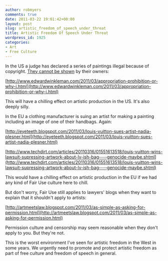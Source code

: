 ```yaml
---
author: robmyers
comments: true
date: 2011-03-22 19:01:42+00:00
layout: post
slug: artistic_freedom_of_speech_under_threat
title: Artistic Freedom Of Speech Under Threat
wordpress_id: 1925
categories:
- Art
- Free Culture
---
```


In the US a judge has declared a series of paintings illegal because of copyright. [They cannot be shown](https://twitter.com/#%21/joygarnett/status/50208162787246080) by their owners:  
  
[http://www.edwardwinkleman.com/2011/03/appropriation-prohibition-or-why-i.html](http://www.edwardwinkleman.com/2011/03/appropriation-prohibition-or-why-i.html)  
  
This will have a chilling effect on artistic production in the US. It's also deeply silly.  
  
In the EU a clothing manufacturer is suing an artist for making a painting including an image of one of their handbags. Again:  
  
[http://eyeteeth.blogspot.com/2011/03/louis-vuitton-sues-artist-nadia-plesner.html](http://eyeteeth.blogspot.com/2011/03/louis-vuitton-sues-artist-nadia-plesner.html)  
  
[http://www.techdirt.com/articles/20110316/01551613518/louis-vuitton-wins-lawsuit-supressing-artwork-about-lv-ish-bag----genocide-maybe.shtml](http://www.techdirt.com/articles/20110316/01551613518/louis-vuitton-wins-lawsuit-supressing-artwork-about-lv-ish-bag----genocide-maybe.shtml)  
  
This would have a chilling effect on artistic production in the EU if we had any kind of Fair Use culture here to chill.  
  
But don't worry, Fair Use still applies to lawyers' blogs when they want to explain that it shouldn't apply to artists:  
  
[http://artmeetslaw.blogspot.com/2011/03/as-simple-as-asking-for-permission.html](http://artmeetslaw.blogspot.com/2011/03/as-simple-as-asking-for-permission.html)  
  
Permission culture and censorship may seem reasonable when they don't apply to you. But they're not.  
  
This is the worst environment I've seen for artistic freedom in the West in some years. We urgently need to promote and protect artistic freedom as part of free culture and freedom of speech in general.  


